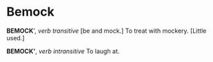 # Bemock

**BEMOCK**', _verb transitive_ \[be and mock.\] To treat with mockery. \[Little used.\]

**BEMOCK'**, _verb intransitive_ To laugh at.